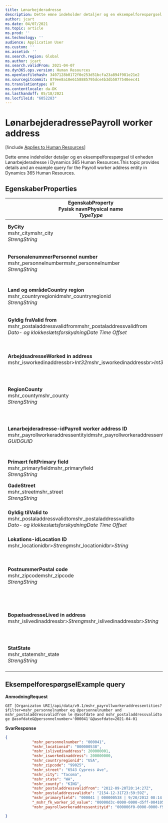 ```yaml
---
title: Lønarbejderadresse
description: Dette emne indeholder detaljer og en eksempelforespørgsel til enheden Lønarbejderadresse i Dynamics 365 Human Resources.
author: jcart
ms.date: 04/07/2021
ms.topic: article
ms.prod: ''
ms.technology: ''
audience: Application User
ms.custom: ''
ms.assetid: ''
ms.search.region: Global
ms.author: jcart
ms.search.validFrom: 2021-04-07
ms.dyn365.ops.version: Human Resources
ms.openlocfilehash: 3407128b0172f0e253d51bcfa23a894f981e21e2
ms.sourcegitcommit: 879ee8a10e6158885795dce4b3db5077540eec41
ms.translationtype: HT
ms.contentlocale: da-DK
ms.lasthandoff: 05/18/2021
ms.locfileid: "6052283"
---
```

# <a name="payroll-worker-address"></a><span data-ttu-id="a0f06-103">Lønarbejderadresse</span><span class="sxs-lookup"><span data-stu-id="a0f06-103">Payroll worker address</span></span>

[!include [Applies to Human Resources](../includes/applies-to-hr.md)]

<span data-ttu-id="a0f06-104">Dette emne indeholder detaljer og en eksempelforespørgsel til enheden Lønarbejderadresse i Dynamics 365 Human Resources.</span><span class="sxs-lookup"><span data-stu-id="a0f06-104">This topic provides details and an example query for the Payroll worker address entity in Dynamics 365 Human Resources.</span></span>

## <a name="properties"></a><span data-ttu-id="a0f06-105">Egenskaber</span><span class="sxs-lookup"><span data-stu-id="a0f06-105">Properties</span></span>

| <span data-ttu-id="a0f06-106">Egenskab</span><span class="sxs-lookup"><span data-stu-id="a0f06-106">Property</span></span><br><span data-ttu-id="a0f06-107">**Fysisk navn**</span><span class="sxs-lookup"><span data-stu-id="a0f06-107">**Physical name**</span></span><br><span data-ttu-id="a0f06-108">**_Type_**</span><span class="sxs-lookup"><span data-stu-id="a0f06-108">**_Type_**</span></span> | <span data-ttu-id="a0f06-109">Anvendelse</span><span class="sxs-lookup"><span data-stu-id="a0f06-109">Use</span></span> | <span data-ttu-id="a0f06-110">Betegnelse</span><span class="sxs-lookup"><span data-stu-id="a0f06-110">Description</span></span> |
| --- | --- | --- |
| <span data-ttu-id="a0f06-111">**By**</span><span class="sxs-lookup"><span data-stu-id="a0f06-111">**City**</span></span><br><span data-ttu-id="a0f06-112">mshr_city</span><span class="sxs-lookup"><span data-stu-id="a0f06-112">mshr_city</span></span><br><span data-ttu-id="a0f06-113">*Streng*</span><span class="sxs-lookup"><span data-stu-id="a0f06-113">*String*</span></span> | <span data-ttu-id="a0f06-114">Skrivebeskyttet</span><span class="sxs-lookup"><span data-stu-id="a0f06-114">Read-only</span></span><br><span data-ttu-id="a0f06-115">Påkrævet</span><span class="sxs-lookup"><span data-stu-id="a0f06-115">Required</span></span> | <span data-ttu-id="a0f06-116">Byen, der er defineret for adressen.</span><span class="sxs-lookup"><span data-stu-id="a0f06-116">The city defined for the address.</span></span>   |
| <span data-ttu-id="a0f06-117">**Personalenummer**</span><span class="sxs-lookup"><span data-stu-id="a0f06-117">**Personnel number**</span></span><br><span data-ttu-id="a0f06-118">mshr_personnelnumber</span><span class="sxs-lookup"><span data-stu-id="a0f06-118">mshr_personnelnumber</span></span><br><span data-ttu-id="a0f06-119">*Streng*</span><span class="sxs-lookup"><span data-stu-id="a0f06-119">*String*</span></span> | <span data-ttu-id="a0f06-120">Skrivebeskyttet</span><span class="sxs-lookup"><span data-stu-id="a0f06-120">Read-only</span></span><br><span data-ttu-id="a0f06-121">Påkrævet</span><span class="sxs-lookup"><span data-stu-id="a0f06-121">Required</span></span> | <span data-ttu-id="a0f06-122">Medarbejderens entydige personalenummer.</span><span class="sxs-lookup"><span data-stu-id="a0f06-122">The employee's unique personnel number.</span></span>  |
| <span data-ttu-id="a0f06-123">**Land og område**</span><span class="sxs-lookup"><span data-stu-id="a0f06-123">**Country region**</span></span><br><span data-ttu-id="a0f06-124">mshr_countryregionid</span><span class="sxs-lookup"><span data-stu-id="a0f06-124">mshr_countryregionid</span></span><br><span data-ttu-id="a0f06-125">*Streng*</span><span class="sxs-lookup"><span data-stu-id="a0f06-125">*String*</span></span> | <span data-ttu-id="a0f06-126">Skrivebeskyttet</span><span class="sxs-lookup"><span data-stu-id="a0f06-126">Read-only</span></span><br><span data-ttu-id="a0f06-127">Påkrævet</span><span class="sxs-lookup"><span data-stu-id="a0f06-127">Required</span></span> | <span data-ttu-id="a0f06-128">Det land og område, der er defineret til adressen</span><span class="sxs-lookup"><span data-stu-id="a0f06-128">The country region defined for the address</span></span>  |
| <span data-ttu-id="a0f06-129">**Gyldig fra**</span><span class="sxs-lookup"><span data-stu-id="a0f06-129">**Valid from**</span></span><br><span data-ttu-id="a0f06-130">mshr_postaladdressvalidfrom</span><span class="sxs-lookup"><span data-stu-id="a0f06-130">mshr_postaladdressvalidfrom</span></span><br><span data-ttu-id="a0f06-131">*Dato- og klokkeslætsforskydning*</span><span class="sxs-lookup"><span data-stu-id="a0f06-131">*Date Time Offset*</span></span> | <span data-ttu-id="a0f06-132">Skrivebeskyttet</span><span class="sxs-lookup"><span data-stu-id="a0f06-132">Read-only</span></span> <br><span data-ttu-id="a0f06-133">Påkrævet</span><span class="sxs-lookup"><span data-stu-id="a0f06-133">Required</span></span> | <span data-ttu-id="a0f06-134">Den dato, som adressen gælder fra.</span><span class="sxs-lookup"><span data-stu-id="a0f06-134">The date the address is valid from.</span></span> |
| <span data-ttu-id="a0f06-135">**Arbejdsadresse**</span><span class="sxs-lookup"><span data-stu-id="a0f06-135">**Worked in address**</span></span><br><span data-ttu-id="a0f06-136">mshr_isworkedinaddressbr>*Int32*</span><span class="sxs-lookup"><span data-stu-id="a0f06-136">mshr_isworkedinaddressbr>*Int32*</span></span> | <span data-ttu-id="a0f06-137">Skrivebeskyttet</span><span class="sxs-lookup"><span data-stu-id="a0f06-137">Read-only</span></span><br><span data-ttu-id="a0f06-138">Påkrævet</span><span class="sxs-lookup"><span data-stu-id="a0f06-138">Required</span></span> | <span data-ttu-id="a0f06-139">Angiver, om adressen er der, hvor medarbejderen arbejder.</span><span class="sxs-lookup"><span data-stu-id="a0f06-139">Denotes if the address is where the employee works.</span></span> |
| <span data-ttu-id="a0f06-140">**Region**</span><span class="sxs-lookup"><span data-stu-id="a0f06-140">**County**</span></span><br><span data-ttu-id="a0f06-141">mshr_county</span><span class="sxs-lookup"><span data-stu-id="a0f06-141">mshr_county</span></span><br><span data-ttu-id="a0f06-142">*Streng*</span><span class="sxs-lookup"><span data-stu-id="a0f06-142">*String*</span></span> | <span data-ttu-id="a0f06-143">Skrivebeskyttet</span><span class="sxs-lookup"><span data-stu-id="a0f06-143">Read-only</span></span><br><span data-ttu-id="a0f06-144">Påkrævet</span><span class="sxs-lookup"><span data-stu-id="a0f06-144">Required</span></span> | <span data-ttu-id="a0f06-145">Regionen, der er defineret for adressen.</span><span class="sxs-lookup"><span data-stu-id="a0f06-145">The county defined for the address.</span></span>  |
| <span data-ttu-id="a0f06-146">**Lønarbejderadresse-id**</span><span class="sxs-lookup"><span data-stu-id="a0f06-146">**Payroll worker address ID**</span></span><br><span data-ttu-id="a0f06-147">mshr_payrollworkeraddressentityid</span><span class="sxs-lookup"><span data-stu-id="a0f06-147">mshr_payrollworkeraddressentityid</span></span><br><span data-ttu-id="a0f06-148">*GUID*</span><span class="sxs-lookup"><span data-stu-id="a0f06-148">*GUID*</span></span> | <span data-ttu-id="a0f06-149">Påkrævet</span><span class="sxs-lookup"><span data-stu-id="a0f06-149">Required</span></span><br><span data-ttu-id="a0f06-150">Systemgenereret</span><span class="sxs-lookup"><span data-stu-id="a0f06-150">System generated</span></span> | <span data-ttu-id="a0f06-151">Systemgenereret GUID-værdi, der entydigt identificerer adressen.</span><span class="sxs-lookup"><span data-stu-id="a0f06-151">A system-generated GUID value to uniquely identify the address.</span></span>  |
| <span data-ttu-id="a0f06-152">**Primært felt**</span><span class="sxs-lookup"><span data-stu-id="a0f06-152">**Primary field**</span></span><br><span data-ttu-id="a0f06-153">mshr_primaryfield</span><span class="sxs-lookup"><span data-stu-id="a0f06-153">mshr_primaryfield</span></span><br><span data-ttu-id="a0f06-154">*Streng*</span><span class="sxs-lookup"><span data-stu-id="a0f06-154">*String*</span></span> | <span data-ttu-id="a0f06-155">Skrivebeskyttet</span><span class="sxs-lookup"><span data-stu-id="a0f06-155">Read-only</span></span><br><span data-ttu-id="a0f06-156">Påkrævet</span><span class="sxs-lookup"><span data-stu-id="a0f06-156">Required</span></span> |  |
| <span data-ttu-id="a0f06-157">**Gade**</span><span class="sxs-lookup"><span data-stu-id="a0f06-157">**Street**</span></span><br><span data-ttu-id="a0f06-158">mshr_street</span><span class="sxs-lookup"><span data-stu-id="a0f06-158">mshr_street</span></span><br><span data-ttu-id="a0f06-159">*Streng*</span><span class="sxs-lookup"><span data-stu-id="a0f06-159">*String*</span></span> | <span data-ttu-id="a0f06-160">Skrivebeskyttet</span><span class="sxs-lookup"><span data-stu-id="a0f06-160">Read-only</span></span><br><span data-ttu-id="a0f06-161">Påkrævet</span><span class="sxs-lookup"><span data-stu-id="a0f06-161">Required</span></span> | <span data-ttu-id="a0f06-162">Gaden, der er defineret for adressen.</span><span class="sxs-lookup"><span data-stu-id="a0f06-162">The street defined for the address.</span></span> |
| <span data-ttu-id="a0f06-163">**Gyldig til**</span><span class="sxs-lookup"><span data-stu-id="a0f06-163">**Valid to**</span></span><br><span data-ttu-id="a0f06-164">mshr_postaladdressvalidto</span><span class="sxs-lookup"><span data-stu-id="a0f06-164">mshr_postaladdressvalidto</span></span><br><span data-ttu-id="a0f06-165">*Dato- og klokkeslætsforskydning*</span><span class="sxs-lookup"><span data-stu-id="a0f06-165">*Date Time Offset*</span></span> | <span data-ttu-id="a0f06-166">Skrivebeskyttet</span><span class="sxs-lookup"><span data-stu-id="a0f06-166">Read-only</span></span> <br><span data-ttu-id="a0f06-167">Påkrævet</span><span class="sxs-lookup"><span data-stu-id="a0f06-167">Required</span></span> | <span data-ttu-id="a0f06-168">Den dato, som adressen gælder til.</span><span class="sxs-lookup"><span data-stu-id="a0f06-168">The date the address is valid to.</span></span>  |
| <span data-ttu-id="a0f06-169">**Lokations-id**</span><span class="sxs-lookup"><span data-stu-id="a0f06-169">**Location ID**</span></span><br><span data-ttu-id="a0f06-170">mshr_locationidbr>*Streng*</span><span class="sxs-lookup"><span data-stu-id="a0f06-170">mshr_locationidbr>*String*</span></span> | <span data-ttu-id="a0f06-171">Skrivebeskyttet</span><span class="sxs-lookup"><span data-stu-id="a0f06-171">Read-only</span></span> <br><span data-ttu-id="a0f06-172">Påkrævet</span><span class="sxs-lookup"><span data-stu-id="a0f06-172">Required</span></span> | <span data-ttu-id="a0f06-173">Adressens id.</span><span class="sxs-lookup"><span data-stu-id="a0f06-173">The ID for the address.</span></span>  |
| <span data-ttu-id="a0f06-174">**Postnummer**</span><span class="sxs-lookup"><span data-stu-id="a0f06-174">**Postal code**</span></span><br><span data-ttu-id="a0f06-175">mshr_zipcode</span><span class="sxs-lookup"><span data-stu-id="a0f06-175">mshr_zipcode</span></span><br><span data-ttu-id="a0f06-176">*Streng*</span><span class="sxs-lookup"><span data-stu-id="a0f06-176">*String*</span></span> | <span data-ttu-id="a0f06-177">Skrivebeskyttet</span><span class="sxs-lookup"><span data-stu-id="a0f06-177">Read-only</span></span> <br><span data-ttu-id="a0f06-178">Påkrævet</span><span class="sxs-lookup"><span data-stu-id="a0f06-178">Required</span></span> |<span data-ttu-id="a0f06-179">Det identifikationsnummer, der er defineret for medarbejderen.</span><span class="sxs-lookup"><span data-stu-id="a0f06-179">The identification number defined for the employee.</span></span>  |
| <span data-ttu-id="a0f06-180">**Bopælsadresse**</span><span class="sxs-lookup"><span data-stu-id="a0f06-180">**Lived in address**</span></span><br><span data-ttu-id="a0f06-181">mshr_islivedinaddressbr>*Streng*</span><span class="sxs-lookup"><span data-stu-id="a0f06-181">mshr_islivedinaddressbr>*String*</span></span> | <span data-ttu-id="a0f06-182">Skrivebeskyttet</span><span class="sxs-lookup"><span data-stu-id="a0f06-182">Read-only</span></span><br><span data-ttu-id="a0f06-183">Påkrævet</span><span class="sxs-lookup"><span data-stu-id="a0f06-183">Required</span></span> | <span data-ttu-id="a0f06-184">Angiver, om adressen er der, hvor medarbejderen bor.</span><span class="sxs-lookup"><span data-stu-id="a0f06-184">Denotes if the address is where the employee lives.</span></span> |
| <span data-ttu-id="a0f06-185">**Stat**</span><span class="sxs-lookup"><span data-stu-id="a0f06-185">**State**</span></span><br><span data-ttu-id="a0f06-186">mshr_state</span><span class="sxs-lookup"><span data-stu-id="a0f06-186">mshr_state</span></span><br><span data-ttu-id="a0f06-187">*Streng*</span><span class="sxs-lookup"><span data-stu-id="a0f06-187">*String*</span></span> | <span data-ttu-id="a0f06-188">Skrivebeskyttet</span><span class="sxs-lookup"><span data-stu-id="a0f06-188">Read-only</span></span><br><span data-ttu-id="a0f06-189">Påkrævet</span><span class="sxs-lookup"><span data-stu-id="a0f06-189">Required</span></span> | <span data-ttu-id="a0f06-190">Delstaten, der er defineret for adressen.</span><span class="sxs-lookup"><span data-stu-id="a0f06-190">The state defined for the address.</span></span>  |

## <a name="example-query"></a><span data-ttu-id="a0f06-191">Eksempelforespørgsel</span><span class="sxs-lookup"><span data-stu-id="a0f06-191">Example query</span></span>

<span data-ttu-id="a0f06-192">**Anmodning**</span><span class="sxs-lookup"><span data-stu-id="a0f06-192">**Request**</span></span>

```http
GET [Organizaton URI]/api/data/v9.1/mshr_payrollworkeraddressentities?$filter=mshr_personnelnumber eq @personnelnumber and mshr_postaladdressvalidfrom le @asofdate and mshr_postaladdressvalidto ge @asofdate&@personnelnumber='000041'&@asofdate=2021-04-01
```

<span data-ttu-id="a0f06-193">**Svar**</span><span class="sxs-lookup"><span data-stu-id="a0f06-193">**Response**</span></span>

```json
{
            "mshr_personnelnumber": "000041",
            "mshr_locationid": "000000538",
            "mshr_islivedinaddress": 200000001,
            "mshr_isworkedinaddress": 200000000,
            "mshr_countryregionid": "USA",
            "mshr_zipcode": "99025",
            "mshr_street": "6543 Cypress Ave",
            "mshr_city": "Tacoma",
            "mshr_state": "WA",
            "mshr_county": "KING",
            "mshr_postaladdressvalidfrom": "2012-09-20T20:14:27Z",
            "mshr_postaladdressvalidto": "2154-12-31T23:59:59Z",
            "mshr_primaryfield": "000041 | 000000538 | 9/20/2012 08:14:27 pm",
            "_mshr_fk_worker_id_value": "00000d3c-0000-0000-d5ff-004105000000",
            "mshr_payrollworkeraddressentityid": "000006f0-0000-0000-f90f-014105000000"

}
```
